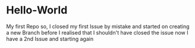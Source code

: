 # Hello-World
My first Repo
so, I closed my first Issue by mistake and started on creating a new Branch before I realised that I shouldn't have closed the issue
now I have a 2nd Issue and starting again

